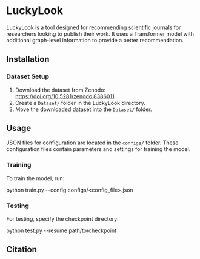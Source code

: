 # LuckyLook

LuckyLook is a tool designed for recommending scientific journals for researchers looking to publish their work. It uses a Transformer model with additional graph-level information
to provide a better recommendation.

## Installation

### Dataset Setup

1. Download the dataset from Zenodo: https://doi.org/10.5281/zenodo.8386011
2. Create a `Dataset/` folder in the LuckyLook directory.
3. Move the downloaded dataset into the `Dataset/` folder.

## Usage

JSON files for configuration are located in the `configs/` folder. These configuration files contain parameters and settings for training the model.

### Training

To train the model, run:

python train.py --config configs/<config_file>.json

### Testing

For testing, specify the checkpoint directory:

python test.py --resume path/to/checkpoint

## Citation

